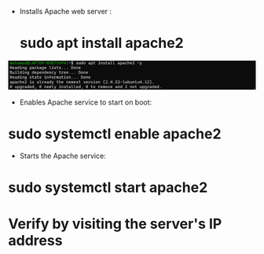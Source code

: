 

- Installs Apache web server :
  # sudo apt install apache2
![screenshot1](screenshots/Picture1.png)
 - Enables Apache service to start on boot: 
# sudo systemctl enable apache2 

 - Starts the Apache service: 
 # sudo systemctl start apache2

 # Verify by visiting the server's IP address

